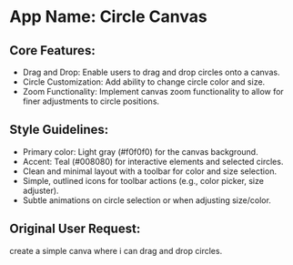 # **App Name**: Circle Canvas

## Core Features:

- Drag and Drop: Enable users to drag and drop circles onto a canvas.
- Circle Customization: Add ability to change circle color and size.
- Zoom Functionality: Implement canvas zoom functionality to allow for finer adjustments to circle positions.

## Style Guidelines:

- Primary color: Light gray (#f0f0f0) for the canvas background.
- Accent: Teal (#008080) for interactive elements and selected circles.
- Clean and minimal layout with a toolbar for color and size selection.
- Simple, outlined icons for toolbar actions (e.g., color picker, size adjuster).
- Subtle animations on circle selection or when adjusting size/color.

## Original User Request:
create a simple canva where i can drag and drop circles.
  